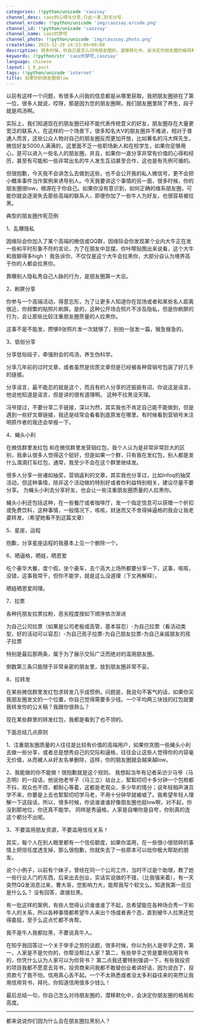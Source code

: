 ```yaml
---
categories: !!python/unicode 'caozsay'
channel_desc: caoz的心得与分享,只此一家,别无分号.
channel_ercode: !!python/unicode 'img/caozsay.ercode.png'
channel_id: !!python/unicode 'caozsay'
channel_name: caoz的梦呓
channel_photo: !!python/unicode 'img/caozsay.photo.png'
createtime: 2015-12-29 14:53:06+00:00
description: 很多时候，你自己是怎么对待朋友圈的，潜移默化中，会决定你朋友圈的格局和高度。
keywords: !!python/str 'caoz的梦呓,caozsay'
language: chinese
layout: 1_0_post
tags: !!python/unicode 'internet'
title: 如果你的朋友圈很low
---
```

<div class="rich_media_content" id="js_content">
<p>
         以前有这样一个问题，有很多人问我的信息都是从哪里获取，我把朋友圈排在了第一位，很多人就说，哎呀，那是因为您的朋友圈啊，我们朋友圈里除了养生，段子就是鸡汤啊。
        </p>
<p>
</p>
<p>
         实际上，我们知道现在的朋友圈已经不能代表传统意义的好友，朋友圈存在大量更宽泛的联系人，在这样的一个场景下，很多知名大V的朋友圈并不难进，相对于普通人而言，这些公众人物对自己的朋友圈反而更加开放，比如著名的冯大辉先生，微信好友5000人满满的，这里面不乏一些职场新人和在校学生，如果你足够用心，是可以进入一些名人的朋友圈，并且，如果你一直分享非常有价值的心得和经历，甚至有可能和一些非常出名的牛人发生互动甚至合作，这也是有先例可循的。
        </p>
<p>
</p>
<p>
         但很抱歉，今天我不会讲怎么去做到这些，也不会公开我的私人微信号，更不会把小概率事件当作案例来诱导别人。今天我要讲这个事情的另一面，很多时候，你的朋友圈很low，根源在于你自己。如果你没有意识到，如何正确的维系朋友圈，可能你就会逐渐失去那些高端的联系人，即便你加了一些牛人为好友，也很容易被拉黑。
        </p>
<p>
</p>
<p>
         典型的朋友圈作死范例
        </p>
<p>
</p>
<p>
         1、乱曝隐私
        </p>
<p>
</p>
<p>
         因缘际会你加入了某个高端的微信或QQ群，因缘际会你发现某个业内大牛正在发一些和平时形象不符的言论，为了在朋友中显摆，你咔嚓贴图出来说看，这个大牛和我聊得多high！  我告诉你，不仅仅是这个大牛会拉黑你，大部分自认为境界高于你的人都会拉黑你。
        </p>
<p>
</p>
<p>
         靠曝别人隐私秀自己人脉的行为，是朋友圈第一大忌。
        </p>
<p>
</p>
<p>
         2、刷屏分享
        </p>
<p>
</p>
<p>
         你参与一个高端活动，得意忘形，为了让更多人知道你在现场或者和某些名人距离很近，你频繁的贴照片刷屏。是的，这种公开场合照片不涉及隐私，但是你刷屏的行为，会让那些比较注重朋友圈质量的人拉黑你。
        </p>
<p>
</p>
<p>
         这事不是不能发，攒够9张照片发一次就够了，别拍一张发一篇，猴急猴急的。
        </p>
<p>
</p>
<p>
         3、低俗分享
        </p>
<p>
</p>
<p>
         分享低俗段子，牵强附会的鸡汤，养生伪科学。
        </p>
<p>
         分享几年前的过时文章，或者虽然是优质文章但是已经被各种营销号包装了好几手的链接。
        </p>
<p>
         分享谣言，最不能忍的就是这个，而且有的人分享的还振振有词，你说这是谣言，他说他知道是谣言，但是讲的很有道理啊。 这种不拉黑没天理。
        </p>
<p>
</p>
<p>
         冯爷提过，不要分享二手链接，深以为然，其实我也不肯定自己能不能做到，但是遇到一些好文章链接，我还是经常会看看到底原发在哪里。有时候看到营销号未注明原作者的我还会举报一下。
        </p>
<p>
</p>
<p>
         4、蝇头小利
        </p>
<p>
</p>
<p>
         在微信群里发红包 和在微信群里发营销红包，我个人认为是非常非常巨大的区别，我承认很多人觉得这个挺好，但是如果一个群，只有我在发红包，别人都是发什么滴滴打车红包，通常，我至少不会在这个群里继续发。
        </p>
<p>
</p>
<p>
         很多人分享一些诸如抽奖，营销返利的文章，其实我也分享过，比如infoq的抽奖活动，但这种事情，除非这个活动做的特别好或者你利益特别相关，建议尽量不要分享。 为蝇头小利去分享好友，也会让一些注重朋友圈质量的人拉黑你。
        </p>
<p>
</p>
<p>
         蝇头小利还包括这种，在一些餐厅或者咖啡厅，发一个指定信息可以获赠一个折扣或免费饮料，这种事情，一般情况下，咳咳，财迷而又不舍得掉逼格的我会让我老婆转发。（希望她看不到这篇文章）
        </p>
<p>
</p>
<p>
         5、星座，运程
        </p>
<p>
</p>
<p>
         抱歉，分享星座运程的我基本上见一个删除一个。
        </p>
<p>
</p>
<p>
         6、晒逼格，晒娃，晒恩爱
        </p>
<p>
</p>
<p>
         吃个豪华大餐，度个假，坐个豪车，去个高大上场所都要分享一下，这事，咳咳，没错，这事我常干，但你不能学，就是这么没道理（下文再解释）。
        </p>
<p>
</p>
<p>
         晒娃晒恩爱同理。
        </p>
<p>
</p>
<p>
         7、拉票
        </p>
<p>
</p>
<p>
         各种托朋友拉票拉粉，恶劣程度按如下顺序依次渐进
        </p>
<p>
         为自己公司拉票（如果是公司老板或高管，基本容忍）-为自己拉票（看活动类型，好的活动可以容忍）-为自己孩子拉票-为自己朋友拉票-为自己亲戚朋友的孩子拉票
        </p>
<p>
</p>
<p>
         特别是最后那两条，属于为了展示交际广泛而绝对的滥用朋友圈。
        </p>
<p>
         倒数第三条只能限于非常亲密的朋友里，放到朋友圈非常不妥。
        </p>
<p>
</p>
<p>
         8、拉转发
        </p>
<p>
</p>
<p>
         在某些微信群里发红包求转发几乎成惯例，问题是，我说句不客气的话，如果你买我朋友圈发文的一个位置，你自己觉得需要多少钱。一个平均两三块钱的红包就要我转发你的公关稿？我跟你很熟么？
        </p>
<p>
</p>
<p>
         现在某些群里的转发红包，我都是看到了也不领的。
        </p>
<p>
</p>
<p>
         下面总结几点原则
        </p>
<p>
</p>
<p>
         1、注重朋友圈质量的人往往是比较有价值的高端用户，如果你贪图一些蝇头小利去做一些分享，或者总是想秀自己的交际和逼格，往往会让这些人觉得你的内容毫无价值，从而被人从好友名单删除，这样，你的朋友圈就会越来越low。
        </p>
<p>
</p>
<p>
         2、我能做的你不能做！很抱歉就是这个规则。 我想起当年有记者采访少马爷（马志明）的一段话，他说他老爷子（马三立）站台上，絮絮叨叨十多分钟一个包袱都不抖，观众也不烦，都耐心等着，这都是老观众，多少年的情分；说年轻相声演员学不来，你要是上去也絮絮叨叨学马老，不用十分钟早就被嘘了。我希望年轻人理解一下这段话，所以，很多时候，你说谁谁谁好像朋友圈也挺low啊，对不起，你没到那地位，你还真不能学。 同样是秀逼格，人家是自嘲你是自夸，你别真的连这个都分不出呢。
        </p>
<p>
</p>
<p>
         3、不要滥用朋友资源，不要滥用信任关系！
        </p>
<p>
         其实，每个人在别人眼里都有一个信任额度，如果你滥用，在一些很小很琐碎的事情上把信任度透支掉，那么很抱歉，你就失去了一些原本可以给你极大帮助的朋友。
        </p>
<p>
         说个小例子，以前有个妹子，曾经在同一个公司工作，当时不过是个助理，教了她一些行业入门的东西，后来出去创业，实话实说做的不错，（比我强来着），有一天突然QQ发消息过来，曹大哥，您影响力大，能帮我写个软文么。知道我第一反应是什么么？ 没有回答，直接拉黑。
        </p>
<p>
         有一批这样的案例，有些人觉得认识谁谁谁了不起，总希望能在各种场合秀一下和牛人的关系，所以各种事情都希望牛人来出个场或者表个态，直到被牛人拉黑还觉得委屈，至于么这点忙都不肯帮。
        </p>
<p>
         我不是牛人我都拉黑，不要说真牛人。
        </p>
<p>
</p>
<p>
         在知乎我回答过一个关于举手之劳的话题，很多时候，你以为别人是举手之劳，第一，人家是不是欠你的，你帮没帮过人家？第二，有些举手之劳是要用信用背书的，你凭什么认为人家可以为你背书？ 第二点我还要特别强调一下，有些我投资的项目我都不愿意去背书，投资商来问我都不敢替创业者讲好话，因为说白了，投资款亏了我不怕，信用真心丢不起。一个不太熟悉或者没太多利益往来的突然让我用信用背书，拜托，你知道信用值多少钱么！
        </p>
<p>
</p>
<p>
         最后总结一句，你自己怎么对待朋友圈的，潜移默化中，会决定你朋友圈的格局和高度。
        </p>
<p>
</p>
<hr/>
<p>
         都来说说你们因为什么会在朋友圈拉黑别人？
        </p>
</div>